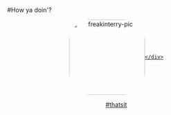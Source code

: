 #How ya doin'?

<div align="center">
  <a href="https://github.com/parreira7">
  <img align="center" alt="freakinterry-pic" height="175", width="175" style="border-radius:50px;" src="https://i.pinimg.com/originals/f7/dd/35/f7dd35eaf5ed41acf77c77ac96dbb5b9.gif"
       
  
    </div>
  
  #thatsit
